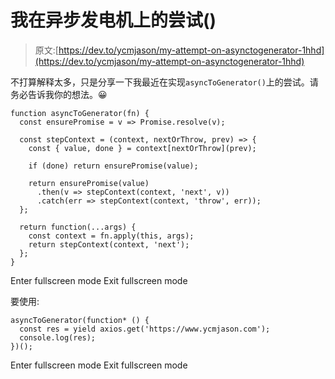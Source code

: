 # 我在异步发电机上的尝试()

> 原文:[https://dev.to/ycmjason/my-attempt-on-asynctogenerator-1hhd](https://dev.to/ycmjason/my-attempt-on-asynctogenerator-1hhd)

不打算解释太多，只是分享一下我最近在实现`asyncToGenerator()`上的尝试。请务必告诉我你的想法。😀

```
function asyncToGenerator(fn) {
  const ensurePromise = v => Promise.resolve(v);

  const stepContext = (context, nextOrThrow, prev) => {
    const { value, done } = context[nextOrThrow](prev);

    if (done) return ensurePromise(value);

    return ensurePromise(value)
      .then(v => stepContext(context, 'next', v))
      .catch(err => stepContext(context, 'throw', err));
  };

  return function(...args) {
    const context = fn.apply(this, args); 
    return stepContext(context, 'next');
  };
} 
```

Enter fullscreen mode Exit fullscreen mode

要使用:

```
asyncToGenerator(function* () {
  const res = yield axios.get('https://www.ycmjason.com');
  console.log(res);
})(); 
```

Enter fullscreen mode Exit fullscreen mode